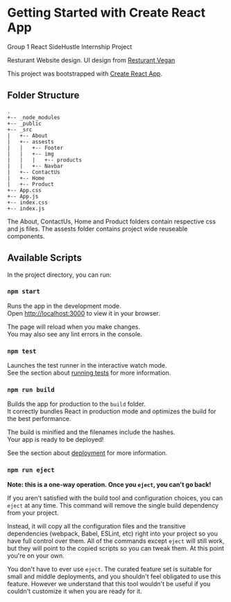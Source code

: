 # Getting Started with Create React App

Group 1 React SideHustle Internship Project

Resturant Website design. UI design from [Resturant Vegan](https://preview.themeforest.net/item/vegan-restaurant-elementor-template-kit/full_screen_preview/33347258?_ga=2.157005691.1397424490.1650538512-1433544215.1650538512)

This project was bootstrapped with [Create React App](https://github.com/facebook/create-react-app).

## Folder Structure
```
.
+-- _node_modules
+-- _public
+-- _src
|   +-- About
|   +-- assests
|   |   +-- Footer
|   |   +-- img
|   |   |   +-- products
|   |   +-- Navbar
|   +-- ContactUs
|   +-- Home
|   +-- Product 
+-- App.css
+-- App.js
+-- index.css
+-- index.js
```

The About, ContactUs, Home and Product folders contain respective css and js files.
The assests folder contains project wide reuseable components.

## Available Scripts

In the project directory, you can run:

### `npm start`

Runs the app in the development mode.\
Open [http://localhost:3000](http://localhost:3000) to view it in your browser.

The page will reload when you make changes.\
You may also see any lint errors in the console.

### `npm test`

Launches the test runner in the interactive watch mode.\
See the section about [running tests](https://facebook.github.io/create-react-app/docs/running-tests) for more information.

### `npm run build`

Builds the app for production to the `build` folder.\
It correctly bundles React in production mode and optimizes the build for the best performance.

The build is minified and the filenames include the hashes.\
Your app is ready to be deployed!

See the section about [deployment](https://facebook.github.io/create-react-app/docs/deployment) for more information.

### `npm run eject`

**Note: this is a one-way operation. Once you `eject`, you can't go back!**

If you aren't satisfied with the build tool and configuration choices, you can `eject` at any time. This command will remove the single build dependency from your project.

Instead, it will copy all the configuration files and the transitive dependencies (webpack, Babel, ESLint, etc) right into your project so you have full control over them. All of the commands except `eject` will still work, but they will point to the copied scripts so you can tweak them. At this point you're on your own.

You don't have to ever use `eject`. The curated feature set is suitable for small and middle deployments, and you shouldn't feel obligated to use this feature. However we understand that this tool wouldn't be useful if you couldn't customize it when you are ready for it.